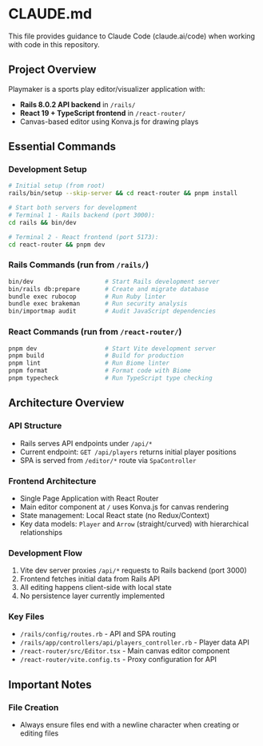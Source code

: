 # CLAUDE.md

This file provides guidance to Claude Code (claude.ai/code) when working with code in this repository.

## Project Overview

Playmaker is a sports play editor/visualizer application with:
- **Rails 8.0.2 API backend** in `/rails/`
- **React 19 + TypeScript frontend** in `/react-router/`
- Canvas-based editor using Konva.js for drawing plays

## Essential Commands

### Development Setup
```bash
# Initial setup (from root)
rails/bin/setup --skip-server && cd react-router && pnpm install

# Start both servers for development
# Terminal 1 - Rails backend (port 3000):
cd rails && bin/dev

# Terminal 2 - React frontend (port 5173):
cd react-router && pnpm dev
```

### Rails Commands (run from `/rails/`)
```bash
bin/dev                    # Start Rails development server
bin/rails db:prepare       # Create and migrate database
bundle exec rubocop        # Run Ruby linter
bundle exec brakeman       # Run security analysis
bin/importmap audit        # Audit JavaScript dependencies
```

### React Commands (run from `/react-router/`)
```bash
pnpm dev                   # Start Vite development server
pnpm build                 # Build for production
pnpm lint                  # Run Biome linter
pnpm format                # Format code with Biome
pnpm typecheck             # Run TypeScript type checking
```

## Architecture Overview

### API Structure
- Rails serves API endpoints under `/api/*`
- Current endpoint: `GET /api/players` returns initial player positions
- SPA is served from `/editor/*` route via `SpaController`

### Frontend Architecture
- Single Page Application with React Router
- Main editor component at `/` uses Konva.js for canvas rendering
- State management: Local React state (no Redux/Context)
- Key data models: `Player` and `Arrow` (straight/curved) with hierarchical relationships

### Development Flow
1. Vite dev server proxies `/api/*` requests to Rails backend (port 3000)
2. Frontend fetches initial data from Rails API
3. All editing happens client-side with local state
4. No persistence layer currently implemented

### Key Files
- `/rails/config/routes.rb` - API and SPA routing
- `/rails/app/controllers/api/players_controller.rb` - Player data API
- `/react-router/src/Editor.tsx` - Main canvas editor component
- `/react-router/vite.config.ts` - Proxy configuration for API

## Important Notes

### File Creation
- Always ensure files end with a newline character when creating or editing files
